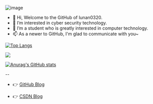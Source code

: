 ![image](https://img.shields.io/badge/lunan0320-repos-blue.svg)

- 👋 Hi, Welcome to the GitHub of lunan0320.
- 👀 I’m interested in cyber security technology.
- 🌱 I’m a student who is greatly interested in computer technology.
- 📫 As a newer to GitHub, I'm glad to communicate with you~

<!---
lunan0320/lunan0320 is a ✨ special ✨ repository because its `README.md` (this file) appears on your GitHub profile.
You can click the Preview link to take a look at your changes.
--->


[![Top Langs](https://github-readme-stats.vercel.app/api/top-langs/?username=lunan0320&layout=compact&hide=html,css)](https://github.com/lunnan0320/github-readme-stats)


<img align="center" src="https://stats.justsong.cn/api/csdn?id=qq_51927659" style="box-shadow:none !important">

[![Anurag's GitHub stats](https://github-readme-stats.vercel.app/api?username=lunan0320&show_icons=true&hide=contribs&count_private=true&theme=dracula)](https://github.com/lunan0320/github-readme-stats)






--
- 👉 [GitHub Blog](http://www.lunan0320.cn/)
	
- 👉 [CSDN Blog](https://blog.csdn.net/qq_51927659)
